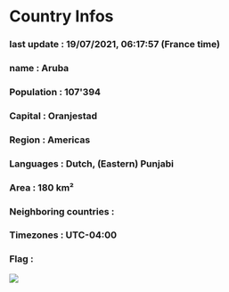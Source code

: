 # Country  Infos
### last update : 19/07/2021, 06:17:57 (France time)

### name : Aruba
### Population : 107'394
### Capital : Oranjestad
### Region : Americas
### Languages : Dutch, (Eastern) Punjabi
### Area : 180 km²
### Neighboring countries : 
### Timezones : UTC-04:00

### Flag :
![](https://restcountries.eu/data/abw.svg)